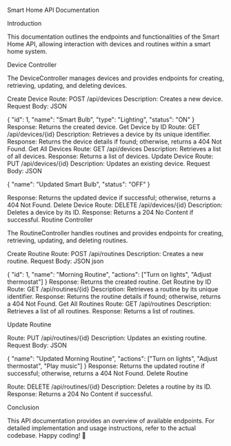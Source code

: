 Smart Home API Documentation

Introduction

This documentation outlines the endpoints and functionalities of the Smart Home API, allowing interaction with devices and routines within a smart home system.

Device Controller

The DeviceController manages devices and provides endpoints for creating, retrieving, updating, and deleting devices.

Create Device
Route: POST /api/devices
Description: Creates a new device.
Request Body: JSON

{
    "id": 1,
    "name": "Smart Bulb",
    "type": "Lighting",
    "status": "ON"
}
Response: Returns the created device.
Get Device by ID
Route: GET /api/devices/{id}
Description: Retrieves a device by its unique identifier.
Response: Returns the device details if found; otherwise, returns a 404 Not Found.
Get All Devices
Route: GET /api/devices
Description: Retrieves a list of all devices.
Response: Returns a list of devices.
Update Device
Route: PUT /api/devices/{id}
Description: Updates an existing device.
Request Body: JSON

{
    "name": "Updated Smart Bulb",
    "status": "OFF"
}

Response: Returns the updated device if successful; otherwise, returns a 404 Not Found.
Delete Device
Route: DELETE /api/devices/{id}
Description: Deletes a device by its ID.
Response: Returns a 204 No Content if successful.
Routine Controller

The RoutineController handles routines and provides endpoints for creating, retrieving, updating, and deleting routines.

Create Routine
Route: POST /api/routines
Description: Creates a new routine.
Request Body: JSON
json

{
    "id": 1,
    "name": "Morning Routine",
    "actions": ["Turn on lights", "Adjust thermostat"]
}
Response: Returns the created routine.
Get Routine by ID
Route: GET /api/routines/{id}
Description: Retrieves a routine by its unique identifier.
Response: Returns the routine details if found; otherwise, returns a 404 Not Found.
Get All Routines
Route: GET /api/routines
Description: Retrieves a list of all routines.
Response: Returns a list of routines.

Update Routine

Route: PUT /api/routines/{id}
Description: Updates an existing routine.
Request Body: JSON

{
    "name": "Updated Morning Routine",
    "actions": ["Turn on lights", "Adjust thermostat", "Play music"]
}
Response: Returns the updated routine if successful; otherwise, returns a 404 Not Found.
Delete Routine

Route: DELETE /api/routines/{id}
Description: Deletes a routine by its ID.
Response: Returns a 204 No Content if successful.

Conclusion

This API documentation provides an overview of available endpoints. For detailed implementation and usage instructions, refer to the actual codebase. Happy coding! 🚀





